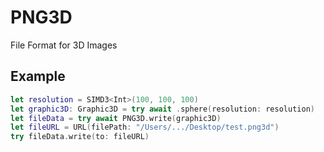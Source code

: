 # PNG3D

File Format for 3D Images

## Example

```swift
let resolution = SIMD3<Int>(100, 100, 100)
let graphic3D: Graphic3D = try await .sphere(resolution: resolution)
let fileData = try await PNG3D.write(graphic3D)
let fileURL = URL(filePath: "/Users/.../Desktop/test.png3d")
try fileData.write(to: fileURL)
```
